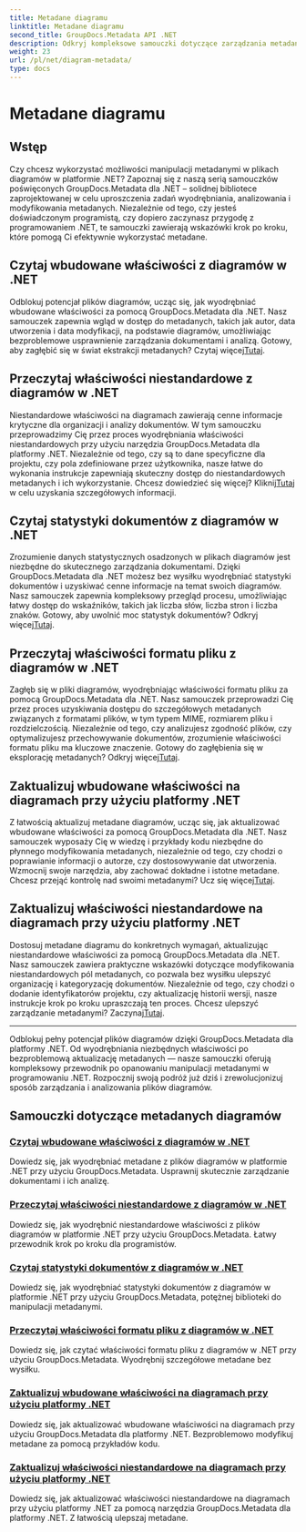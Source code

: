 ```yaml
---
title: Metadane diagramu
linktitle: Metadane diagramu
second_title: GroupDocs.Metadata API .NET
description: Odkryj kompleksowe samouczki dotyczące zarządzania metadanymi diagramów za pomocą GroupDocs.Metadata dla platformy .NET. Wyodrębniaj, aktualizuj i analizuj właściwości bez wysiłku.
weight: 23
url: /pl/net/diagram-metadata/
type: docs
---
```

# Metadane diagramu

## Wstęp

Czy chcesz wykorzystać możliwości manipulacji metadanymi w plikach diagramów w platformie .NET? Zapoznaj się z naszą serią samouczków poświęconych GroupDocs.Metadata dla .NET – solidnej bibliotece zaprojektowanej w celu uproszczenia zadań wyodrębniania, analizowania i modyfikowania metadanych. Niezależnie od tego, czy jesteś doświadczonym programistą, czy dopiero zaczynasz przygodę z programowaniem .NET, te samouczki zawierają wskazówki krok po kroku, które pomogą Ci efektywnie wykorzystać metadane.

## Czytaj wbudowane właściwości z diagramów w .NET

 Odblokuj potencjał plików diagramów, ucząc się, jak wyodrębniać wbudowane właściwości za pomocą GroupDocs.Metadata dla .NET. Nasz samouczek zapewnia wgląd w dostęp do metadanych, takich jak autor, data utworzenia i data modyfikacji, na podstawie diagramów, umożliwiając bezproblemowe usprawnienie zarządzania dokumentami i analizą. Gotowy, aby zagłębić się w świat ekstrakcji metadanych? Czytaj więcej[Tutaj](./read-built-in-properties-diagrams/).

## Przeczytaj właściwości niestandardowe z diagramów w .NET

Niestandardowe właściwości na diagramach zawierają cenne informacje krytyczne dla organizacji i analizy dokumentów. W tym samouczku przeprowadzimy Cię przez proces wyodrębniania właściwości niestandardowych przy użyciu narzędzia GroupDocs.Metadata dla platformy .NET. Niezależnie od tego, czy są to dane specyficzne dla projektu, czy pola zdefiniowane przez użytkownika, nasze łatwe do wykonania instrukcje zapewniają skuteczny dostęp do niestandardowych metadanych i ich wykorzystanie. Chcesz dowiedzieć się więcej? Kliknij[Tutaj](./read-custom-properties-diagrams/) w celu uzyskania szczegółowych informacji.

## Czytaj statystyki dokumentów z diagramów w .NET

 Zrozumienie danych statystycznych osadzonych w plikach diagramów jest niezbędne do skutecznego zarządzania dokumentami. Dzięki GroupDocs.Metadata dla .NET możesz bez wysiłku wyodrębniać statystyki dokumentów i uzyskiwać cenne informacje na temat swoich diagramów. Nasz samouczek zapewnia kompleksowy przegląd procesu, umożliwiając łatwy dostęp do wskaźników, takich jak liczba słów, liczba stron i liczba znaków. Gotowy, aby uwolnić moc statystyk dokumentów? Odkryj więcej[Tutaj](./read-document-statistics-diagrams/).

## Przeczytaj właściwości formatu pliku z diagramów w .NET

Zagłęb się w pliki diagramów, wyodrębniając właściwości formatu pliku za pomocą GroupDocs.Metadata dla .NET. Nasz samouczek przeprowadzi Cię przez proces uzyskiwania dostępu do szczegółowych metadanych związanych z formatami plików, w tym typem MIME, rozmiarem pliku i rozdzielczością. Niezależnie od tego, czy analizujesz zgodność plików, czy optymalizujesz przechowywanie dokumentów, zrozumienie właściwości formatu pliku ma kluczowe znaczenie. Gotowy do zagłębienia się w eksplorację metadanych? Odkryj więcej[Tutaj](./read-file-format-properties-diagrams/).

## Zaktualizuj wbudowane właściwości na diagramach przy użyciu platformy .NET

 Z łatwością aktualizuj metadane diagramów, ucząc się, jak aktualizować wbudowane właściwości za pomocą GroupDocs.Metadata dla .NET. Nasz samouczek wyposaży Cię w wiedzę i przykłady kodu niezbędne do płynnego modyfikowania metadanych, niezależnie od tego, czy chodzi o poprawianie informacji o autorze, czy dostosowywanie dat utworzenia. Wzmocnij swoje narzędzia, aby zachować dokładne i istotne metadane. Chcesz przejąć kontrolę nad swoimi metadanymi? Ucz się więcej[Tutaj](./update-built-in-properties-diagrams/).

## Zaktualizuj właściwości niestandardowe na diagramach przy użyciu platformy .NET

Dostosuj metadane diagramu do konkretnych wymagań, aktualizując niestandardowe właściwości za pomocą GroupDocs.Metadata dla .NET. Nasz samouczek zawiera praktyczne wskazówki dotyczące modyfikowania niestandardowych pól metadanych, co pozwala bez wysiłku ulepszyć organizację i kategoryzację dokumentów. Niezależnie od tego, czy chodzi o dodanie identyfikatorów projektu, czy aktualizację historii wersji, nasze instrukcje krok po kroku upraszczają ten proces. Chcesz ulepszyć zarządzanie metadanymi? Zaczynaj[Tutaj](./update-custom-properties-diagrams/).

----

Odblokuj pełny potencjał plików diagramów dzięki GroupDocs.Metadata dla platformy .NET. Od wyodrębniania niezbędnych właściwości po bezproblemową aktualizację metadanych — nasze samouczki oferują kompleksowy przewodnik po opanowaniu manipulacji metadanymi w programowaniu .NET. Rozpocznij swoją podróż już dziś i zrewolucjonizuj sposób zarządzania i analizowania plików diagramów.
## Samouczki dotyczące metadanych diagramów
### [Czytaj wbudowane właściwości z diagramów w .NET](./read-built-in-properties-diagrams/)
Dowiedz się, jak wyodrębniać metadane z plików diagramów w platformie .NET przy użyciu GroupDocs.Metadata. Usprawnij skutecznie zarządzanie dokumentami i ich analizę.
### [Przeczytaj właściwości niestandardowe z diagramów w .NET](./read-custom-properties-diagrams/)
Dowiedz się, jak wyodrębnić niestandardowe właściwości z plików diagramów w platformie .NET przy użyciu GroupDocs.Metadata. Łatwy przewodnik krok po kroku dla programistów.
### [Czytaj statystyki dokumentów z diagramów w .NET](./read-document-statistics-diagrams/)
Dowiedz się, jak wyodrębniać statystyki dokumentów z diagramów w platformie .NET przy użyciu GroupDocs.Metadata, potężnej biblioteki do manipulacji metadanymi.
### [Przeczytaj właściwości formatu pliku z diagramów w .NET](./read-file-format-properties-diagrams/)
Dowiedz się, jak czytać właściwości formatu pliku z diagramów w .NET przy użyciu GroupDocs.Metadata. Wyodrębnij szczegółowe metadane bez wysiłku.
### [Zaktualizuj wbudowane właściwości na diagramach przy użyciu platformy .NET](./update-built-in-properties-diagrams/)
Dowiedz się, jak aktualizować wbudowane właściwości na diagramach przy użyciu GroupDocs.Metadata dla platformy .NET. Bezproblemowo modyfikuj metadane za pomocą przykładów kodu.
### [Zaktualizuj właściwości niestandardowe na diagramach przy użyciu platformy .NET](./update-custom-properties-diagrams/)
Dowiedz się, jak aktualizować właściwości niestandardowe na diagramach przy użyciu platformy .NET za pomocą narzędzia GroupDocs.Metadata dla platformy .NET. Z łatwością ulepszaj metadane.